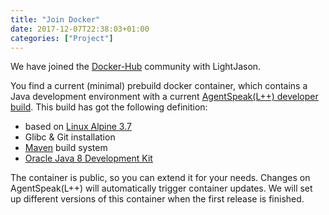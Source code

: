 ```yaml
---
title: "Join Docker"
date: 2017-12-07T22:38:03+01:00
categories: ["Project"]
---
```


We have joined the [Docker-Hub](https://hub.docker.com/u/lightjason/) community with LightJason. <!--more-->

You find a current (minimal) prebuild docker container, which contains a Java development environment with a current [AgentSpeak(L++) developer build](https://hub.docker.com/r/lightjason/agentspeak/). This build has got the following definition:

* based on [Linux Alpine 3.7](https://alpinelinux.org/)
* Glibc & Git installation
* [Maven](https://maven.apache.org/) build system
* [Oracle Java 8 Development Kit](http://www.oracle.com/technetwork/java/javase/downloads/jdk8-downloads-2133151.html)

The container is public, so you can extend it for your needs. Changes on AgentSpeak(L++) will automatically trigger container updates. We will set up different versions of this container when the first release is finished.

